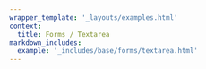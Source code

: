 ```yaml
---
wrapper_template: '_layouts/examples.html'
context:
  title: Forms / Textarea
markdown_includes:
  example: '_includes/base/forms/textarea.html'
---
```

